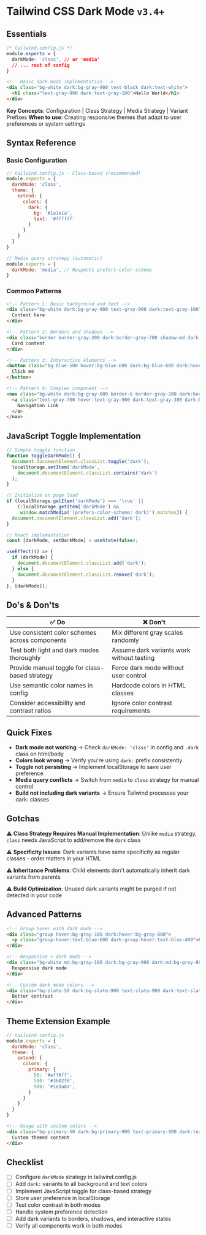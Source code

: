 # Tailwind CSS Dark Mode `v3.4+`

## Essentials

```css
/* tailwind.config.js */
module.exports = {
  darkMode: 'class', // or 'media'
  // ... rest of config
}
```

```html
<!-- Basic dark mode implementation -->
<div class="bg-white dark:bg-gray-900 text-black dark:text-white">
  <h1 class="text-gray-900 dark:text-gray-100">Hello World</h1>
</div>
```

**Key Concepts**: Configuration | Class Strategy | Media Strategy | Variant Prefixes
**When to use**: Creating responsive themes that adapt to user preferences or system settings

## Syntax Reference

### Basic Configuration

```javascript
// tailwind.config.js - Class-based (recommended)
module.exports = {
  darkMode: 'class',
  theme: {
    extend: {
      colors: {
        dark: {
          bg: '#1a1a1a',
          text: '#ffffff'
        }
      }
    }
  }
}

// Media query strategy (automatic)
module.exports = {
  darkMode: 'media', // Respects prefers-color-scheme
}
```

### Common Patterns

```html
<!-- Pattern 1: Basic background and text -->
<div class="bg-white dark:bg-gray-900 text-gray-900 dark:text-gray-100">
  Content here
</div>

<!-- Pattern 2: Borders and shadows -->
<div class="border border-gray-200 dark:border-gray-700 shadow-md dark:shadow-xl">
  Card content
</div>

<!-- Pattern 3: Interactive elements -->
<button class="bg-blue-500 hover:bg-blue-600 dark:bg-blue-600 dark:hover:bg-blue-700 text-white">
  Click me
</button>

<!-- Pattern 4: Complex component -->
<nav class="bg-white dark:bg-gray-800 border-b border-gray-200 dark:border-gray-700">
  <a class="text-gray-700 hover:text-gray-900 dark:text-gray-300 dark:hover:text-white">
    Navigation Link
  </a>
</nav>
```

## JavaScript Toggle Implementation

```javascript
// Simple toggle function
function toggleDarkMode() {
  document.documentElement.classList.toggle('dark');
  localStorage.setItem('darkMode', 
    document.documentElement.classList.contains('dark')
  );
}

// Initialize on page load
if (localStorage.getItem('darkMode') === 'true' || 
    (!localStorage.getItem('darkMode') && 
     window.matchMedia('(prefers-color-scheme: dark)').matches)) {
  document.documentElement.classList.add('dark');
}

// React implementation
const [darkMode, setDarkMode] = useState(false);

useEffect(() => {
  if (darkMode) {
    document.documentElement.classList.add('dark');
  } else {
    document.documentElement.classList.remove('dark');
  }
}, [darkMode]);
```

## Do's & Don'ts

| ✅ Do | ❌ Don't |
|-------|----------|
| Use consistent color schemes across components | Mix different gray scales randomly |
| Test both light and dark modes thoroughly | Assume dark variants work without testing |
| Provide manual toggle for class-based strategy | Force dark mode without user control |
| Use semantic color names in config | Hardcode colors in HTML classes |
| Consider accessibility and contrast ratios | Ignore color contrast requirements |

## Quick Fixes

- **Dark mode not working** → Check `darkMode: 'class'` in config and `.dark` class on html/body
- **Colors look wrong** → Verify you're using `dark:` prefix consistently
- **Toggle not persisting** → Implement localStorage to save user preference
- **Media query conflicts** → Switch from `media` to `class` strategy for manual control
- **Build not including dark variants** → Ensure Tailwind processes your dark: classes

## Gotchas

⚠️ **Class Strategy Requires Manual Implementation**: Unlike `media` strategy, `class` needs JavaScript to add/remove the `dark` class

⚠️ **Specificity Issues**: Dark variants have same specificity as regular classes - order matters in your HTML

⚠️ **Inheritance Problems**: Child elements don't automatically inherit dark variants from parents

⚠️ **Build Optimization**: Unused dark variants might be purged if not detected in your code

## Advanced Patterns

```html
<!-- Group hover with dark mode -->
<div class="group hover:bg-gray-100 dark:hover:bg-gray-800">
  <p class="group-hover:text-blue-600 dark:group-hover:text-blue-400">Hover effect</p>
</div>

<!-- Responsive + dark mode -->
<div class="bg-white md:bg-gray-100 dark:bg-gray-900 dark:md:bg-gray-800">
  Responsive dark mode
</div>

<!-- Custom dark mode colors -->
<div class="bg-slate-50 dark:bg-slate-900 text-slate-900 dark:text-slate-100">
  Better contrast
</div>
```

## Theme Extension Example

```javascript
// tailwind.config.js
module.exports = {
  darkMode: 'class',
  theme: {
    extend: {
      colors: {
        primary: {
          50: '#eff6ff',
          500: '#3b82f6',
          900: '#1e3a8a',
        }
      }
    }
  }
}
```

```html
<!-- Usage with custom colors -->
<div class="bg-primary-50 dark:bg-primary-900 text-primary-900 dark:text-primary-50">
  Custom themed content
</div>
```

## Checklist

- [ ] Configure `darkMode` strategy in tailwind.config.js
- [ ] Add `dark:` variants to all background and text colors
- [ ] Implement JavaScript toggle for class-based strategy
- [ ] Store user preference in localStorage
- [ ] Test color contrast in both modes
- [ ] Handle system preference detection
- [ ] Add dark variants to borders, shadows, and interactive states
- [ ] Verify all components work in both modes